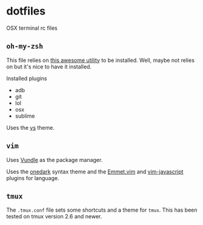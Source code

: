 # dotfiles

OSX terminal rc files

## `oh-my-zsh`

This file relies on [this awesome utility](https://github.com/nvbn/thefuck) to be installed. Well, maybe not relies on but it's nice to have it installed. 

Installed plugins
 * adb
 * git
 * lol
 * osx
 * sublime

Uses the [ys](https://github.com/robbyrussell/oh-my-zsh/wiki/themes#ys) theme. 

## `vim`

Uses [Vundle](https://github.com/VundleVim/Vundle.vim) as the package manager. 

Uses the [onedark](https://vimawesome.com/plugin/onedark-vim) syntax theme and the [Emmet.vim](http://vimawesome.com/plugin/emmet-vim) and [vim-javascript](http://vimawesome.com/plugin/vim-javascript) plugins for language. 

## `tmux`

The `.tmux.conf` file sets some shortcuts and a theme for `tmux`. This has been tested on tmux version 2.6 and newer. 
